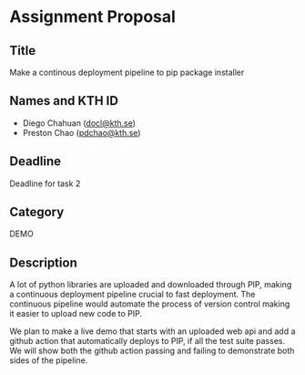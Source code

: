 # Assignment Proposal

## Title

Make a continous deployment pipeline to pip package installer

## Names and KTH ID

- Diego Chahuan (docl@kth.se)
- Preston Chao (pdchao@kth.se)

## Deadline

Deadline for task 2

## Category

DEMO

## Description

A lot of python libraries are uploaded and downloaded through PIP, making a continuous deployment pipeline crucial to fast deployment. The continuous pipeline would automate the process of version control making it easier to upload new code to PIP. 

We plan to make a live demo that starts with an uploaded web api and add a github action that automatically deploys to PIP, if all the test suite passes. We will show both the github action passing and failing to demonstrate both sides of the pipeline.